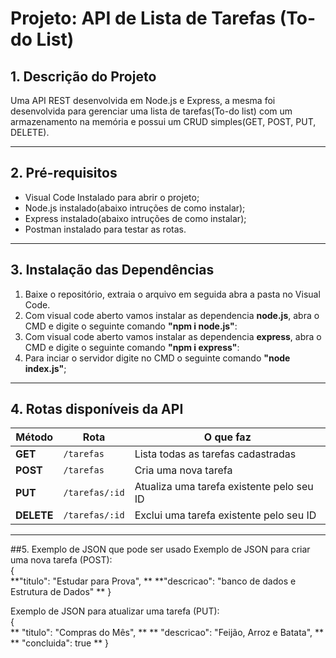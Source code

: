 # Projeto: API de Lista de Tarefas (To-do List)

## 1. Descrição do Projeto
Uma API REST desenvolvida em Node.js e Express, a mesma foi desenvolvida para gerenciar uma lista de tarefas(To-do list) com um armazenamento na memória
e possui um CRUD simples(GET, POST, PUT, DELETE).

---

## 2. Pré-requisitos
- Visual Code Instalado para abrir o projeto;
- Node.js instalado(abaixo intruções de como instalar);
- Express instalado(abaixo intruções de como instalar);
- Postman instalado para testar as rotas.

---

## 3. Instalação das Dependências
1. Baixe o repositório, extraia o arquivo em seguida abra a pasta no Visual Code.
2. Com visual code aberto vamos instalar as dependencia **node.js**, abra o CMD e digite o seguinte comando **"npm i node.js"**:
3. Com visual code aberto vamos instalar as dependencia **express**, abra o CMD e digite o seguinte comando **"npm i express"**:
4. Para inciar o servidor digite no CMD o seguinte comando **"node index.js"**;

---

## 4. Rotas disponíveis da API

| **Método** |**Rota**        |**O que faz**                                                  |
| ---------- | -------------- | ------------------------------------------------------------- |
| **GET**    | `/tarefas`     | Lista todas as tarefas cadastradas                            |
| **POST**   | `/tarefas`     | Cria uma nova tarefa                                          |
| **PUT**    | `/tarefas/:id` | Atualiza uma tarefa existente pelo seu ID                     |
| **DELETE** | `/tarefas/:id` | Exclui uma tarefa existente pelo seu ID                       |

---

##5. Exemplo de JSON que pode ser usado
Exemplo de JSON para criar uma nova tarefa (POST):  
{  
  **"titulo": "Estudar para Prova",  **
  **"descricao": "banco de dados e Estrutura de Dados"  **
}  

Exemplo de JSON para atualizar uma tarefa (PUT):  
{  
 ** "titulo": "Compras do Mês",  **
 ** "descricao": "Feijão, Arroz e Batata", ** 
 ** "concluida": true  **
}  



